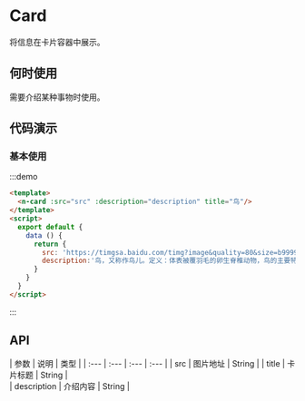 
# Card 

将信息在卡片容器中展示。

## 何时使用

需要介绍某种事物时使用。

## 代码演示

### 基本使用

:::demo
```html
<template>
  <n-card :src="src" :description="description" title="鸟"/>
</template>
<script>
  export default {
    data () {
      return {
        src: 'https://timgsa.baidu.com/timg?image&quality=80&size=b9999_10000&sec=1585736912147&di=b569099e49bb8d6216841e4819d98222&imgtype=0&src=http%3A%2F%2Fa4.att.hudong.com%2F21%2F09%2F01200000026352136359091694357.jpg',
        description:'鸟，又称作鸟儿。定义：体表被覆羽毛的卵生脊椎动物，鸟的主要特征是：身体呈流线型（纺锤型或梭形），大多数飞翔生活。'
      }
    }
  }
</script>
```
:::

## API

| 参数 | 说明 | 类型 | 
| :--- | :--- | :--- | :--- |
| src | 图片地址 | String | 
| title | 卡片标题 | String |  
| description | 介绍内容 | String |  



